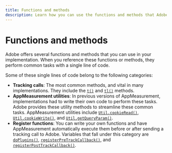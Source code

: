 ```yaml
---
title: Functions and methods
description: Learn how you can use the functions and methods that Adobe offers in your implementation.
---
```


# Functions and methods

Adobe offers several functions and methods that you can use in your implementation. When you reference these functions or methods, they perform common tasks with a single line of code.

Some of these single lines of code belong to the following categories:

* **Tracking calls**: The most common methods, and vital in many implementations. They include the [`t()`](t-method.md) and [`tl()`](tl-method.md) methods.
* **AppMeasurement utilities**: In previous versions of AppMeasurement, implementations had to write their own code to perform these tasks. Adobe provides these utility methods to streamline these common tasks. AppMeasurement utilities include [`Util.cookieRead()`](util-cookieread.md), [`Util.cookieWrite()`](util-cookiewrite.md), and [`Util.getQueryParam()`](util-getqueryparam.md).
* **Register functions**: You can write your own functions and have AppMeasurement automatically execute them before or after sending a tracking call to Adobe. Variables that fall under this category are [`doPlugins()`](doplugins.md), [`registerPreTrackCallback()`](registerpretrackcallback.md), and [`registerPostTrackCallback()`](registerposttrackcallback.md).
